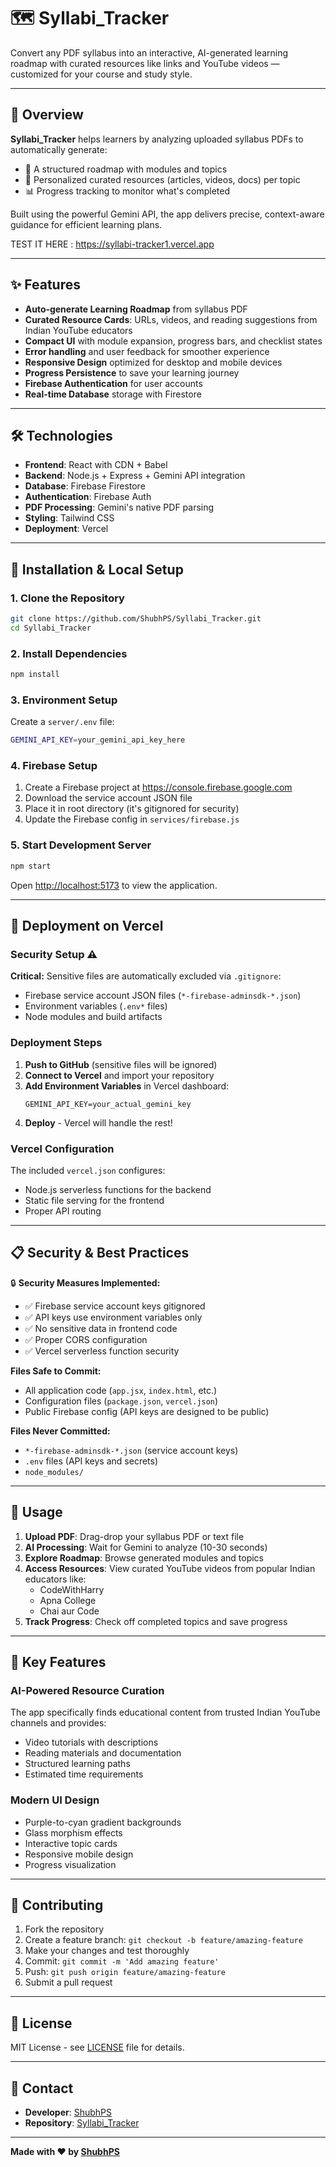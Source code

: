 # 🗺️ Syllabi_Tracker

Convert any PDF syllabus into an interactive, AI-generated learning roadmap with curated resources like links and YouTube videos — customized for your course and study style.

---

## 🚀 Overview

**Syllabi_Tracker** helps learners by analyzing uploaded syllabus PDFs to automatically generate:
- 🧱 A structured roadmap with modules and topics  
- 🎯 Personalized curated resources (articles, videos, docs) per topic  
- 📊 Progress tracking to monitor what's completed  

Built using the powerful Gemini API, the app delivers precise, context-aware guidance for efficient learning plans.

TEST IT HERE : https://syllabi-tracker1.vercel.app

---

## ✨ Features

- **Auto‑generate Learning Roadmap** from syllabus PDF  
- **Curated Resource Cards**: URLs, videos, and reading suggestions from Indian YouTube educators
- **Compact UI** with module expansion, progress bars, and checklist states  
- **Error handling** and user feedback for smoother experience  
- **Responsive Design** optimized for desktop and mobile devices
- **Progress Persistence** to save your learning journey
- **Firebase Authentication** for user accounts
- **Real-time Database** storage with Firestore

---

## 🛠️ Technologies

- **Frontend**: React with CDN + Babel
- **Backend**: Node.js + Express + Gemini API integration
- **Database**: Firebase Firestore
- **Authentication**: Firebase Auth
- **PDF Processing**: Gemini's native PDF parsing
- **Styling**: Tailwind CSS
- **Deployment**: Vercel

---

## 🧪 Installation & Local Setup

### 1. Clone the Repository
```bash
git clone https://github.com/ShubhPS/Syllabi_Tracker.git
cd Syllabi_Tracker
```

### 2. Install Dependencies
```bash
npm install
```

### 3. Environment Setup
Create a `server/.env` file:
```bash
GEMINI_API_KEY=your_gemini_api_key_here
```

### 4. Firebase Setup
1. Create a Firebase project at https://console.firebase.google.com
2. Download the service account JSON file
3. Place it in root directory (it's gitignored for security)
4. Update the Firebase config in `services/firebase.js`

### 5. Start Development Server
```bash
npm start
```

Open [http://localhost:5173](http://localhost:5173) to view the application.

---

## 🚀 Deployment on Vercel

### Security Setup ⚠️
**Critical:** Sensitive files are automatically excluded via `.gitignore`:
- Firebase service account JSON files (`*-firebase-adminsdk-*.json`)
- Environment variables (`.env*` files)
- Node modules and build artifacts

### Deployment Steps
1. **Push to GitHub** (sensitive files will be ignored)
2. **Connect to Vercel** and import your repository
3. **Add Environment Variables** in Vercel dashboard:
   ```
   GEMINI_API_KEY=your_actual_gemini_key
   ```
4. **Deploy** - Vercel will handle the rest!

### Vercel Configuration
The included `vercel.json` configures:
- Node.js serverless functions for the backend
- Static file serving for the frontend
- Proper API routing

---

## 📋 Security & Best Practices

🔒 **Security Measures Implemented:**
- ✅ Firebase service account keys gitignored
- ✅ API keys use environment variables only
- ✅ No sensitive data in frontend code
- ✅ Proper CORS configuration
- ✅ Vercel serverless function security

**Files Safe to Commit:**
- All application code (`app.jsx`, `index.html`, etc.)
- Configuration files (`package.json`, `vercel.json`)
- Public Firebase config (API keys are designed to be public)

**Files Never Committed:**
- `*-firebase-adminsdk-*.json` (service account keys)
- `.env` files (API keys and secrets)
- `node_modules/`

---

## 📝 Usage

1. **Upload PDF**: Drag-drop your syllabus PDF or text file
2. **AI Processing**: Wait for Gemini to analyze (10-30 seconds)
3. **Explore Roadmap**: Browse generated modules and topics
4. **Access Resources**: View curated YouTube videos from popular Indian educators like:
   - CodeWithHarry
   - Apna College
   - Chai aur Code
5. **Track Progress**: Check off completed topics and save progress

---

## 🎯 Key Features

### AI-Powered Resource Curation
The app specifically finds educational content from trusted Indian YouTube channels and provides:
- Video tutorials with descriptions
- Reading materials and documentation
- Structured learning paths
- Estimated time requirements

### Modern UI Design
- Purple-to-cyan gradient backgrounds
- Glass morphism effects
- Interactive topic cards
- Responsive mobile design
- Progress visualization

---

## 🤝 Contributing

1. Fork the repository
2. Create a feature branch: `git checkout -b feature/amazing-feature`
3. Make your changes and test thoroughly
4. Commit: `git commit -m 'Add amazing feature'`
5. Push: `git push origin feature/amazing-feature`
6. Submit a pull request

---

## 📄 License

MIT License - see [LICENSE](LICENSE) file for details.

---

## 📧 Contact

- **Developer**: [ShubhPS](https://github.com/ShubhPS)
- **Repository**: [Syllabi_Tracker](https://github.com/ShubhPS/Syllabi_Tracker)

---

**Made with ❤️ by [ShubhPS](https://github.com/ShubhPS)**

